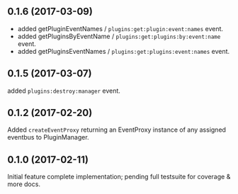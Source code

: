 ## 0.1.6 (2017-03-09)
- added getPluginEventNames / `plugins:get:plugin:event:names` event.
- added getPluginsByEventName / `plugins:get:plugins:by:event:name` event.
- added getPluginsEventNames / `plugins:get:plugins:event:names` event.

## 0.1.5 (2017-03-07)
added `plugins:destroy:manager` event.

## 0.1.2 (2017-02-20)
Added `createEventProxy` returning an EventProxy instance of any assigned eventbus to PluginManager.

## 0.1.0 (2017-02-11)
Initial feature complete implementation; pending full testsuite for coverage & more docs.
